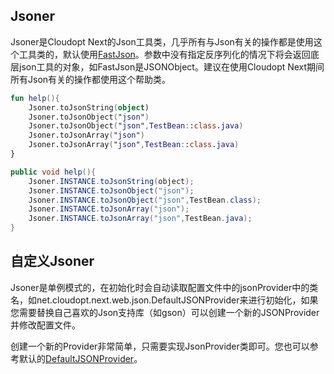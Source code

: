 ## Jsoner

Jsoner是Cloudopt Next的Json工具类，几乎所有与Json有关的操作都是使用这个工具类的，默认使用[FastJson](https://github.com/alibaba/fastjson)。参数中没有指定反序列化的情况下将会返回底层json工具的对象，如FastJson是JSONObject。建议在使用Cloudopt Next期间所有Json有关的操作都使用这个帮助类。

````kotlin
fun help(){
    Jsoner.toJsonString(object)
    Jsoner.toJsonObject("json")
    Jsoner.toJsonObject("json",TestBean::class.java)
    Jsoner.toJsonArray("json")
    Jsoner.toJsonArray("json",TestBean::class.java)
}
````

````java
public void help(){
    Jsoner.INSTANCE.toJsonString(object);
    Jsoner.INSTANCE.toJsonObject("json");
    Jsoner.INSTANCE.toJsonObject("json",TestBean.class);
    Jsoner.INSTANCE.toJsonArray("json");
    Jsoner.INSTANCE.toJsonArray("json",TestBean.java);
}
````

## 自定义Jsoner

Jsoner是单例模式的，在初始化时会自动读取配置文件中的jsonProvider中的类名，如net.cloudopt.next.web.json.DefaultJSONProvider来进行初始化，如果您需要替换自己喜欢的Json支持库（如gson）可以创建一个新的JSONProvider并修改配置文件。

创建一个新的Provider非常简单，只需要实现JsonProvider类即可。您也可以参考默认的[DefaultJSONProvider](https://github.com/cloudoptlab/cloudopt-next/blob/master/cloudopt-next-web/src/main/java/net/cloudopt/next/web/json/DefaultJSONProvider.kt)。

